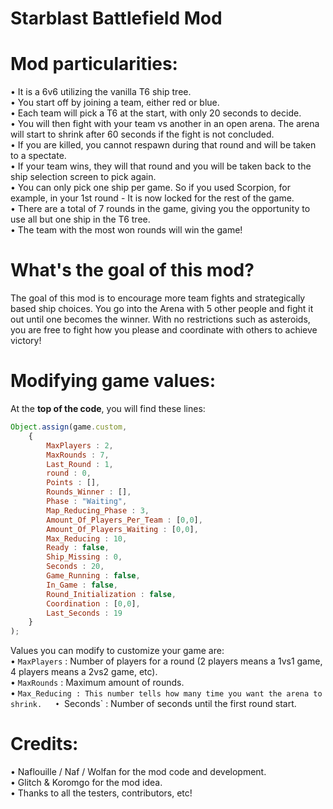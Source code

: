 # Starblast Battlefield Mod

# Mod particularities:
• It is a 6v6 utilizing the vanilla T6 ship tree.  
• You start off by joining a team, either red or blue.  
• Each team will pick a T6 at the start, with only 20 seconds to decide.  
• You will then fight with your team vs another in an open arena. The arena will start to shrink after 60 seconds if the fight is not concluded.  
• If you are killed, you cannot respawn during that round and will be taken to a spectate.  
• If your team wins, they will that round and you will be taken back to the ship selection screen to pick again.  
• You can only pick one ship per game. So if you used Scorpion, for example, in your 1st round - It is now locked for the rest of the game.  
• There are a total of 7 rounds in the game, giving you the opportunity to use all but one ship in the T6 tree.  
• The team with the most won rounds will win the game!  

# What's the goal of this mod?
The goal of this mod is to encourage more team fights and strategically based ship choices. You go into the Arena with 5 other people and fight it out until one becomes the winner. With no restrictions such as asteroids, you are free to fight how you please and coordinate with others to achieve victory!

# Modifying game values:  
At the __top of the code__, you will find these lines:
```javascript
Object.assign(game.custom, 
    {
        MaxPlayers : 2,
        MaxRounds : 7,
        Last_Round : 1,
        round : 0,
        Points : [],
        Rounds_Winner : [],
        Phase : "Waiting",
        Map_Reducing_Phase : 3,
        Amount_Of_Players_Per_Team : [0,0],
        Amount_Of_Players_Waiting : [0,0],
        Max_Reducing : 10,
        Ready : false,
        Ship_Missing : 0,
        Seconds : 20,
        Game_Running : false,
        In_Game : false,
        Round_Initialization : false,
        Coordination : [0,0],
        Last_Seconds : 19
    }
);
```

Values you can modify to customize your game are:  
• `MaxPlayers` : Number of players for a round (2 players means a 1vs1 game, 4 players means a 2vs2 game, etc).  
• `MaxRounds` : Maximum amount of rounds.  
• `Max_Reducing : This number tells how many time you want the arena to shrink.  
• `Seconds` : Number of seconds until the first round start.  

# Credits:
• Naflouille / Naf / Wolfan for the mod code and development.  
• Glitch & Koromgo for the mod idea.  
• Thanks to all the testers, contributors, etc!  

